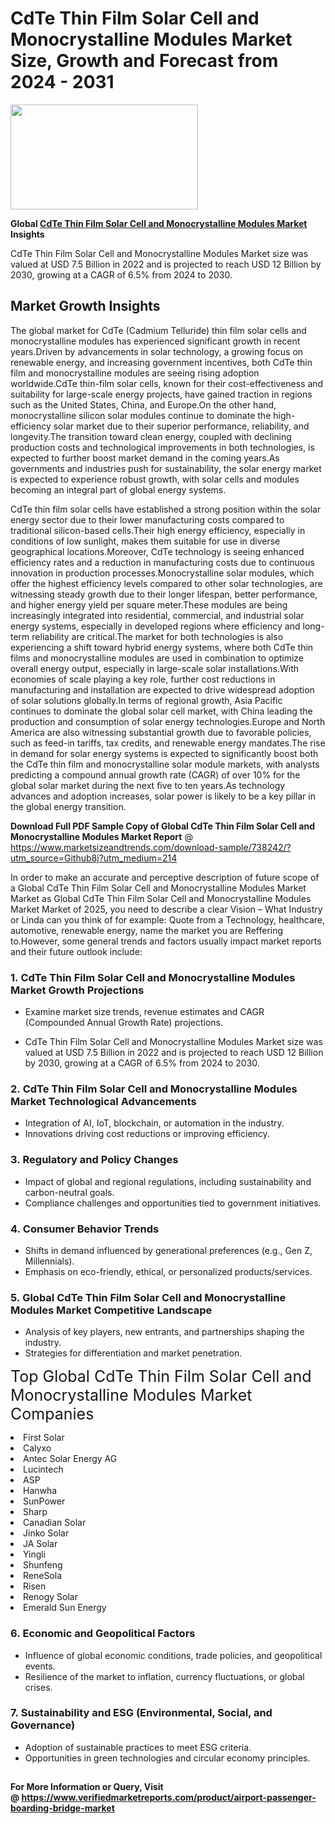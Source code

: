 <H1>CdTe Thin Film Solar Cell and Monocrystalline Modules Market Size, Growth and Forecast from 2024 - 2031</H1><img class="aligncenter size-medium wp-image-584254" src="https://thirdeyenews.in/wp-content/uploads/2024/09/Global-Market-Research-300x168.jpeg" alt="" width="300" height="168" /><p><strong>Global&nbsp;<a href="https://www.marketsizeandtrends.com/download-sample/738242/?utm_source=Github8j?utm_medium=214">CdTe Thin Film Solar Cell and Monocrystalline Modules Market</a> Insights</strong></p><p>CdTe Thin Film Solar Cell and Monocrystalline Modules Market size was valued at USD 7.5 Billion in 2022 and is projected to reach USD 12 Billion by 2030, growing at a CAGR of 6.5% from 2024 to 2030.</p><p><h2>Market Growth Insights</h2> <p>The global market for CdTe (Cadmium Telluride) thin film solar cells and monocrystalline modules has experienced significant growth in recent years.Driven by advancements in solar technology, a growing focus on renewable energy, and increasing government incentives, both CdTe thin film and monocrystalline modules are seeing rising adoption worldwide.CdTe thin-film solar cells, known for their cost-effectiveness and suitability for large-scale energy projects, have gained traction in regions such as the United States, China, and Europe.On the other hand, monocrystalline silicon solar modules continue to dominate the high-efficiency solar market due to their superior performance, reliability, and longevity.The transition toward clean energy, coupled with declining production costs and technological improvements in both technologies, is expected to further boost market demand in the coming years.As governments and industries push for sustainability, the solar energy market is expected to experience robust growth, with solar cells and modules becoming an integral part of global energy systems.</p> <p>CdTe thin film solar cells have established a strong position within the solar energy sector due to their lower manufacturing costs compared to traditional silicon-based cells.Their high energy efficiency, especially in conditions of low sunlight, makes them suitable for use in diverse geographical locations.Moreover, CdTe technology is seeing enhanced efficiency rates and a reduction in manufacturing costs due to continuous innovation in production processes.Monocrystalline solar modules, which offer the highest efficiency levels compared to other solar technologies, are witnessing steady growth due to their longer lifespan, better performance, and higher energy yield per square meter.These modules are being increasingly integrated into residential, commercial, and industrial solar energy systems, especially in developed regions where efficiency and long-term reliability are critical.The market for both technologies is also experiencing a shift toward hybrid energy systems, where both CdTe thin films and monocrystalline modules are used in combination to optimize overall energy output, especially in large-scale solar installations.With economies of scale playing a key role, further cost reductions in manufacturing and installation are expected to drive widespread adoption of solar solutions globally.In terms of regional growth, Asia Pacific continues to dominate the global solar cell market, with China leading the production and consumption of solar energy technologies.Europe and North America are also witnessing substantial growth due to favorable policies, such as feed-in tariffs, tax credits, and renewable energy mandates.The rise in demand for solar energy systems is expected to significantly boost both the CdTe thin film and monocrystalline solar module markets, with analysts predicting a compound annual growth rate (CAGR) of over 10% for the global solar market during the next five to ten years.As technology advances and adoption increases, solar power is likely to be a key pillar in the global energy transition.<p><span class=""><strong>Download Full PDF Sample Copy of Global CdTe Thin Film Solar Cell and Monocrystalline Modules Market Report</strong> @ <a href="https://www.marketsizeandtrends.com/download-sample/738242/?utm_source=Github8j?utm_medium=214" target="_blank">https://www.marketsizeandtrends.com/download-sample/738242/?utm_source=Github8j?utm_medium=214</a></span></p><p>In order to make an accurate and perceptive description of future scope of a Global&nbsp;CdTe Thin Film Solar Cell and Monocrystalline Modules Market Market as Global&nbsp;CdTe Thin Film Solar Cell and Monocrystalline Modules Market Market of 2025, you need to describe a clear Vision &ndash; What Industry or Linda can you think of for example: Quote from a Technology, healthcare, automotive, renewable energy, name the market you are Reffering to.However, some general trends and factors usually impact market reports and their future outlook include:</p><h3>1.&nbsp;<strong>CdTe Thin Film Solar Cell and Monocrystalline Modules Market Growth Projections</strong></h3><ul><li>Examine market size trends, revenue estimates and CAGR (Compounded Annual Growth Rate) projections.</li><li><p>CdTe Thin Film Solar Cell and Monocrystalline Modules Market size was valued at USD 7.5 Billion in 2022 and is projected to reach USD 12 Billion by 2030, growing at a CAGR of 6.5% from 2024 to 2030.</p></li></ul><h3>2.&nbsp;<strong>CdTe Thin Film Solar Cell and Monocrystalline Modules Market Technological Advancements</strong></h3><ul><li>Integration of AI, IoT, blockchain, or automation in the industry.</li><li>Innovations driving cost reductions or improving efficiency.</li></ul><h3>3.&nbsp;<strong>Regulatory and Policy Changes</strong></h3><ul><li>Impact of global and regional regulations, including sustainability and carbon-neutral goals.</li><li>Compliance challenges and opportunities tied to government initiatives.</li></ul><h3>4.&nbsp;<strong>Consumer Behavior Trends</strong></h3><ul><li>Shifts in demand influenced by generational preferences (e.g., Gen Z, Millennials).</li><li>Emphasis on eco-friendly, ethical, or personalized products/services.</li></ul><h3>5.&nbsp;<strong>Global CdTe Thin Film Solar Cell and Monocrystalline Modules Market Competitive Landscape</strong></h3><ul><li>Analysis of key players, new entrants, and partnerships shaping the industry.</li><li>Strategies for differentiation and market penetration.</li></ul><p data-pm-slice="1 1 []"><span style="color: inherit; font-family: inherit; font-size: 25px;">Top Global CdTe Thin Film Solar Cell and Monocrystalline Modules Market Companies</span></p><div class="" data-test-id=""><p><li>First Solar</li><li> Calyxo</li><li> Antec Solar Energy AG</li><li> Lucintech</li><li> ASP</li><li> Hanwha</li><li> SunPower</li><li> Sharp</li><li> Canadian Solar</li><li> Jinko Solar</li><li> JA Solar</li><li> Yingli</li><li> Shunfeng</li><li> ReneSola</li><li> Risen</li><li> Renogy Solar</li><li> Emerald Sun Energy</li></p></div><h3>6.&nbsp;<strong>Economic and Geopolitical Factors</strong></h3><ul><li>Influence of global economic conditions, trade policies, and geopolitical events.</li><li>Resilience of the market to inflation, currency fluctuations, or global crises.</li></ul><h3>7.&nbsp;<strong>Sustainability and ESG (Environmental, Social, and Governance)</strong></h3><ul><li>Adoption of sustainable practices to meet ESG criteria.</li><li>Opportunities in green technologies and circular economy principles.</li></ul><h2><strong style="font-size: 14px;">For More Information or Query, Visit @&nbsp;</strong><a style="background-color: #ffffff; font-size: 14px;" href="https://www.marketsizeandtrends.com/report/cdte-thin-film-solar-cell-and-monocrystalline-modules-market/" target="_blank">https://www.verifiedmarketreports.com/product/airport-passenger-boarding-bridge-market</a></h2>